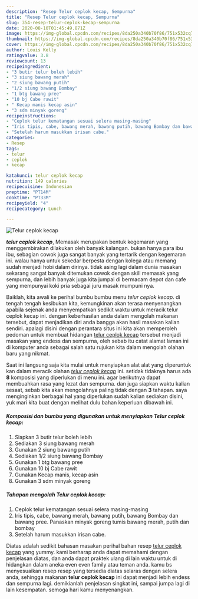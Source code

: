 ```yaml
---
description: "Resep Telur ceplok kecap, Sempurna"
title: "Resep Telur ceplok kecap, Sempurna"
slug: 354-resep-telur-ceplok-kecap-sempurna
date: 2020-08-10T01:45:49.871Z
image: https://img-global.cpcdn.com/recipes/8da250a340b70f86/751x532cq70/telur-ceplok-kecap-foto-resep-utama.jpg
thumbnail: https://img-global.cpcdn.com/recipes/8da250a340b70f86/751x532cq70/telur-ceplok-kecap-foto-resep-utama.jpg
cover: https://img-global.cpcdn.com/recipes/8da250a340b70f86/751x532cq70/telur-ceplok-kecap-foto-resep-utama.jpg
author: Louis Kelly
ratingvalue: 3.8
reviewcount: 13
recipeingredient:
- "3 butir telur boleh lebih"
- "3 siung bawang merah"
- "2 siung bawang putih"
- "1/2 siung bawang Bombay"
- "1 btg bawang pree"
- "10 bj Cabe rawit"
- " Kecap manis kecap asin"
- "3 sdm minyak goreng"
recipeinstructions:
- "Ceplok telur kematangan sesuai selera masing-masing"
- "Iris tipis, cabe, bawang merah, bawang putih, bawang Bombay dan bawang pree. Panaskan minyak goreng tumis bawang merah, putih dan bombay"
- "Setelah harum masukkan irisan cabe."
categories:
- Resep
tags:
- telur
- ceplok
- kecap

katakunci: telur ceplok kecap 
nutrition: 149 calories
recipecuisine: Indonesian
preptime: "PT14M"
cooktime: "PT33M"
recipeyield: "4"
recipecategory: Lunch

---
```



![Telur ceplok kecap](https://img-global.cpcdn.com/recipes/8da250a340b70f86/751x532cq70/telur-ceplok-kecap-foto-resep-utama.jpg)

<b><i>telur ceplok kecap</i></b>, Memasak merupakan bentuk kegemaran yang menggembirakan dilakukan oleh banyak kalangan. bukan hanya para ibu ibu, sebagian cowok juga sangat banyak yang tertarik dengan kegemaran ini. walau hanya untuk sekedar berpesta dengan kolega atau memang sudah menjadi hobi dalam dirinya. tidak asing lagi dalam dunia masakan sekarang sangat banyak ditemukan cowok dengan skill memasak yang sempurna, dan lebih banyak juga kita jumpai di bermacam depot dan cafe yang mempunyai koki pria sebagai juru masak mumpuni nya.



Baiklah, kita awali ke perihal bumbu bumbu menu <i>telur ceplok kecap</i>. di tengah tengah kesibukan kita, kemungkinan akan terasa menyenangkan apabila sejenak anda menyempatkan sedikit waktu untuk meracik telur ceplok kecap ini. dengan keberhasilan anda dalam mengolah makanan tersebut, dapat menjadikan diri anda bangga akan hasil masakan kalian sendiri. apalagi disini dengan perantara situs ini kita akan memperoleh pedoman untuk membuat hidangan <u>telur ceplok kecap</u> tersebut menjadi masakan yang endess dan sempurna, oleh sebab itu catat alamat laman ini di komputer anda sebagai salah satu rujukan kita dalam mengolah olahan baru yang nikmat.


Saat ini langsung saja kita mulai untuk menyiapkan alat alat yang diperuntuk kan dalam meracik olahan <u><i>telur ceplok kecap</i></u> ini. setidak tidaknya harus ada <b>8</b> komposisi yang diperlukan di menu ini. agar berikutnya dapat membuahkan rasa yang lezat dan sempurna. dan juga siapkan waktu kalian sesaat, sebab kita akan mengolahnya paling tidak dengan <b>3</b> tahapan. saya menginginkan berbagai hal yang diperlukan sudah kalian sediakan disini, yuk mari kita buat dengan melihat dulu bahan keperluan dibawah ini.

<!--inarticleads1-->

##### Komposisi dan bumbu yang digunakan untuk menyiapkan Telur ceplok kecap:

1. Siapkan 3 butir telur boleh lebih
1. Sediakan 3 siung bawang merah
1. Gunakan 2 siung bawang putih
1. Sediakan 1/2 siung bawang Bombay
1. Gunakan 1 btg bawang pree
1. Gunakan 10 bj Cabe rawit
1. Gunakan  Kecap manis, kecap asin
1. Gunakan 3 sdm minyak goreng




<!--inarticleads2-->

##### Tahapan mengolah Telur ceplok kecap:

1. Ceplok telur kematangan sesuai selera masing-masing
1. Iris tipis, cabe, bawang merah, bawang putih, bawang Bombay dan bawang pree. Panaskan minyak goreng tumis bawang merah, putih dan bombay
1. Setelah harum masukkan irisan cabe.




Diatas adalah sedikit bahasan masakan perihal bahan resep <u>telur ceplok kecap</u> yang yummy. kami berharap anda dapat memahami dengan penjelasan diatas, dan anda dapat praktek ulang di lain waktu untuk di hidangkan dalam aneka even even family atau teman anda. kamu bs menyesuaikan resep resep yang tersedia diatas selaras dengan selera anda, sehingga makanan <b>telur ceplok kecap</b> ini dapat menjadi lebih endess dan sempurna lagi. demikianlah penjelasan singkat ini, sampai jumpa lagi di lain kesempatan. semoga hari kamu menyenangkan.
